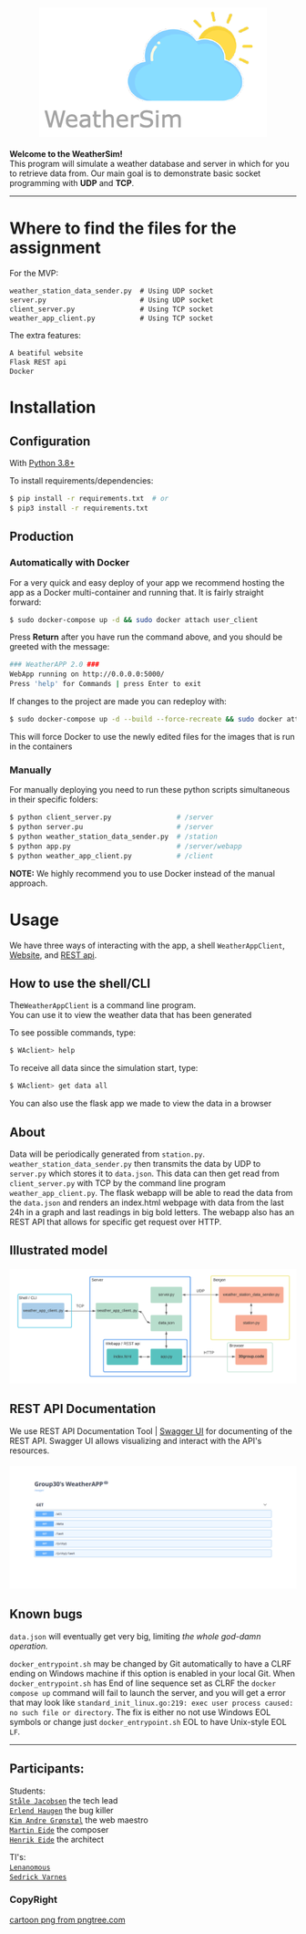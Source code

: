<h4 align="center">
  <img alt="CloudyWeather" 
       src="img/cloud.png">
</h4>

**Welcome to the WeatherSim!** \
This program will simulate a weather database and
server in which for you to retrieve data from. Our main goal is to
 demonstrate basic socket programming with **UDP** and **TCP**.

---
# Where to find the files for the assignment 

For the MVP: 
```
weather_station_data_sender.py  # Using UDP socket 
server.py                       # Using UDP socket 
client_server.py                # Using TCP socket
weather_app_client.py           # Using TCP socket
```

The extra features:
```
A beatiful website
Flask REST api
Docker
```
# Installation

## Configuration

With [Python 3.8+](https://Python.org/) 

To install requirements/dependencies:
```sh
$ pip install -r requirements.txt  # or
$ pip3 install -r requirements.txt
```
## Production
### Automatically with Docker
For a very quick and easy deploy of your app we recommend hosting the app as a Docker multi-container and running that.
It is fairly straight forward:
```sh
$ sudo docker-compose up -d && sudo docker attach user_client
```
Press **Return** after you have run the command above, and you should be greeted with the message:
```sh
### WeatherAPP 2.0 ###
WebApp running on http://0.0.0.0:5000/
Press 'help' for Commands | press Enter to exit 
```

If changes to the project are made you can redeploy with:
```sh
$ sudo docker-compose up -d --build --force-recreate && sudo docker attach user_client
```
This will force Docker to use the newly edited files for the images that is run in the containers

### Manually
For manually deploying you need to run these python scripts simultaneous in their specific folders:
```sh
$ python client_server.py                # /server
$ python server.pu                       # /server
$ python weather_station_data_sender.py  # /station
$ python app.py                          # /server/webapp
$ python weather_app_client.py           # /client

```
**NOTE:** We highly recommend you to use Docker instead of the manual approach.
# Usage
We have three ways of interacting with the app, a shell `WeatherAppClient`, [Website](http://group30.codes), and [REST api](http://group30.codes/swagger-ui/).  


## How to use the shell/CLI
The`WeatherAppClient` is a command line program. \
You can use it to view the weather data that has been generated

To see possible commands, type:
```zsh
$ WAclient> help
```

To receive all data since the simulation start, type:
```zsh
$ WAclient> get data all
```

You can also use the flask app we made to view the data in a browser

## About

Data will be periodically generated from `station.py`. `weather_station_data_sender.py` then transmits
the data by UDP to `server.py` which stores it to `data.json`. This data can then get read from `client_server.py` with TCP
by the command line program `weather_app_client.py`. The flask webapp will be able to read the data from the `data.json` and 
renders an index.html webpage with data from the last 24h in a graph and last readings in big bold letters. The webapp also has an REST API that allows for
specific get request over HTTP. 

## Illustrated model 
<h4 align="center">
  <img alt="WeatherModel" src="img/model1.png">
</h4>

## REST API Documentation
We use REST API Documentation Tool | [Swagger UI](https://swagger.io/tools/swagger-ui/) for documenting of the REST API.
Swagger UI allows visualizing and interact with the API's resources. 
<h4 align="center">
  <img alt="RestApi" src="img/rest.png">
</h4>

## Known bugs

`data.json` will eventually get very big, limiting *the whole god-damn operation.*

`docker_entrypoint.sh` may be changed by Git automatically to have a CLRF ending on Windows machine if this option is enabled in your local Git. When `docker_entrypoint.sh` has End of line sequence set as CLRF the `docker compose up` command will fail to launch the server, and you will get a error that may look like `standard_init_linux.go:219: exec user process caused: no such file or directory`. The fix is either no not use Windows EOL symbols or change just `docker_entrypoint.sh` EOL to have Unix-style EOL `LF`.

---   

## Participants: 

Students: \
[`Ståle Jacobsen`](https://github.com/StaleJ) the tech lead \
[`Erlend Haugen`](https://github.com/HaugPixel) the bug killer\
[`Kim Andre Grønstøl`](https://github.com/KimAndreG) the web maestro \
[`Martin Eide`](https://github.com/mrtineide) the composer \
[`Henrik Eide`](https://github.com/HenrikEide) the architect 

TI's: \
[`Lenanomous`](https://github.com/daq012) \
[`Sedrick Varnes`](https://github.com/sedrickvarnes)


### CopyRight
<a href='https://pngtree.com/so/cartoon'>cartoon png from pngtree.com</a>
